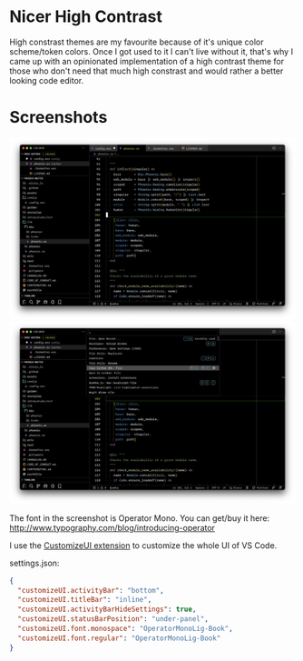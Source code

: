 # Nicer High Contrast

High constrast themes are my favourite because of it's unique color scheme/token colors. Once I got used to it I can't live without it, that's why I came up with an opinionated implementation of a high contrast theme for those who don't need that much high constrast and would rather a better looking code editor.

# Screenshots

![Image 1](/images/image1.png)
![Image 2](/images/image2.png)

The font in the screenshot is Operator Mono. You can get/buy it here: http://www.typography.com/blog/introducing-operator

I use the [CustomizeUI extension](https://marketplace.visualstudio.com/items?itemName=iocave.customize-ui) to customize the whole UI of VS Code.

settings.json:

```json
{
  "customizeUI.activityBar": "bottom",
  "customizeUI.titleBar": "inline",
  "customizeUI.activityBarHideSettings": true,
  "customizeUI.statusBarPosition": "under-panel",
  "customizeUI.font.monospace": "OperatorMonoLig-Book",
  "customizeUI.font.regular": "OperatorMonoLig-Book"
}
```
